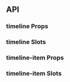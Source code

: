 ## API

### timeline Props

<field-table :data="timelineProps"/>

### timeline Slots

<field-table :data="timelineSlots" type="slots"/>

### timeline-item Props

<field-table :data="timelineItemProps"/>

### timeline-item Slots

<field-table :data="timelineItemSlots" type="slots"/>

<script setup>
import { ref } from 'vue';

const timelineProps = ref([
  { name: 'reverse', desc: '是否倒序', type: 'boolean', value: 'false' },
  { name: 'direction', desc: '时间轴方向', type: "'horizontal' | 'vertical'", value: "'vertical'" },
  { name: 'mode', desc: '时间轴的展示类型：时间轴在左侧，时间轴在右侧, 交替出现。', type: "'left' | 'right' | 'top' | 'bottom' | 'alternate'", value: "'left'" },
  { name: 'pending', desc: '是否展示幽灵节点，设置为 true 时候只展示幽灵节点。传入ReactNode时，会作为节点内容展示。', type: 'boolean|string', value: '-' },
  { name: 'label-position', desc: '设置标签文本的位置', type: "'relative' | 'same'", value: "'same'" },
]);

const timelineSlots = ref([
  { name: 'dot', desc: '幽灵节点' },
]);

const timelineItemProps = ref([
  { name: 'dot-color', desc: '节点颜色', type: 'string', value: '-' },
  { name: 'dot-type', desc: '节点类型：空心圆/实心圆', type: "'hollow' | 'solid'", value: "'solid'" },
  { name: 'line-type', desc: '时间轴类型：实线/虚线/点状线', type: "'solid' | 'dashed' | 'dotted'", value: "'solid'" },
  { name: 'line-color', desc: '时间轴颜色', type: 'string', value: '-' },
  { name: 'label', desc: '标签文本', type: 'string', value: '-' },
  { name: 'position', desc: 'Item 位置', type: 'PositionType', value: '-' },
]);

const timelineItemSlots = ref([
  { name: 'dot', desc: '自定义节点' },
  { name: 'label', desc: '自定义标签', version: '2.50.0' },
]);
</script>
